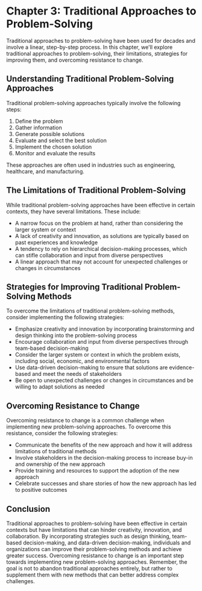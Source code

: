 Chapter 3: Traditional Approaches to Problem-Solving
====================================================

Traditional approaches to problem-solving have been used for decades and involve a linear, step-by-step process. In this chapter, we'll explore traditional approaches to problem-solving, their limitations, strategies for improving them, and overcoming resistance to change.

Understanding Traditional Problem-Solving Approaches
----------------------------------------------------

Traditional problem-solving approaches typically involve the following steps:

1. Define the problem
2. Gather information
3. Generate possible solutions
4. Evaluate and select the best solution
5. Implement the chosen solution
6. Monitor and evaluate the results

These approaches are often used in industries such as engineering, healthcare, and manufacturing.

The Limitations of Traditional Problem-Solving
----------------------------------------------

While traditional problem-solving approaches have been effective in certain contexts, they have several limitations. These include:

* A narrow focus on the problem at hand, rather than considering the larger system or context
* A lack of creativity and innovation, as solutions are typically based on past experiences and knowledge
* A tendency to rely on hierarchical decision-making processes, which can stifle collaboration and input from diverse perspectives
* A linear approach that may not account for unexpected challenges or changes in circumstances

Strategies for Improving Traditional Problem-Solving Methods
------------------------------------------------------------

To overcome the limitations of traditional problem-solving methods, consider implementing the following strategies:

* Emphasize creativity and innovation by incorporating brainstorming and design thinking into the problem-solving process
* Encourage collaboration and input from diverse perspectives through team-based decision-making
* Consider the larger system or context in which the problem exists, including social, economic, and environmental factors
* Use data-driven decision-making to ensure that solutions are evidence-based and meet the needs of stakeholders
* Be open to unexpected challenges or changes in circumstances and be willing to adapt solutions as needed

Overcoming Resistance to Change
-------------------------------

Overcoming resistance to change is a common challenge when implementing new problem-solving approaches. To overcome this resistance, consider the following strategies:

* Communicate the benefits of the new approach and how it will address limitations of traditional methods
* Involve stakeholders in the decision-making process to increase buy-in and ownership of the new approach
* Provide training and resources to support the adoption of the new approach
* Celebrate successes and share stories of how the new approach has led to positive outcomes

Conclusion
----------

Traditional approaches to problem-solving have been effective in certain contexts but have limitations that can hinder creativity, innovation, and collaboration. By incorporating strategies such as design thinking, team-based decision-making, and data-driven decision-making, individuals and organizations can improve their problem-solving methods and achieve greater success. Overcoming resistance to change is an important step towards implementing new problem-solving approaches. Remember, the goal is not to abandon traditional approaches entirely, but rather to supplement them with new methods that can better address complex challenges.
